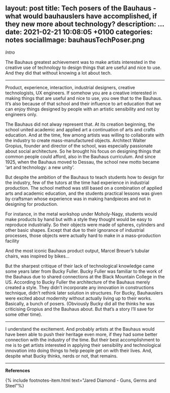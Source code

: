 layout: post
title:  Tech posers of the Bauhaus - what would bauhauslers have accomplished, if they new more about technology?
description: ...
date:   2021-02-21 10:08:05 +0100
categories: notes
socialImage: bauhausTechPoser.png
---


*Intro*

The Bauhaus greatest achievement was to make artists interested in the creative use of technology to design things that are useful and nice to use. And they did that without knowing a lot about tech.

---

Product, experience, interaction, industrial designers, creative technologists, UX engineers. If somehow you are a creative interested in making things that are useful and nice to use, you owe that to the Bauhaus. It’s also because of that school and their influence to art education that we can enjoy things designed by people with an artistic sensibility and not by engineers only.

The Bauhaus did not alway represent that. At its creation beginning, the school united academic and applied art a continuation of arts and crafts education. And at the time, few among artists was willing to collaborate with the industry to create mass-manufactured objects. Architect Walter Gropius, founder and director of the school, was especially passionate about social architecture. So he brought  his focus on designing things that common people could afford, also in the Bauhaus curriculum. And since 1925, when the Bauhaus moved to Dessau, the school new motto became ‘art and technology: a new unity’.

But despite the ambition of the Bauhaus to teach students how to design for the industry, few of the tutors at the time had experience in industrial production. The school method was still based on a combination of applied arts and academic education, and the students practical lessons was given by craftsman whose experience was in making handpieces and not in designing for production.

For instance, in the metal workshop under Moholy-Nagy, students would make products by hand but with a style they thought would be easy to reproduce industrially. So their objects were made of spheres, cylinders and other basic shapes. Except that due to their ignorance of industrial processes, those objects were actually hard to make in a mass-production facility

And the most iconic Bauhaus product output, Marcel Breuer’s tubular chairs, was inspired by bikes…

But the sharpest critique of their lack of technological knowledge came some years later from Bucky Fuller. Bucky Fuller was familiar to the work of the Bauhaus due to shared connections at the Black Mountain College in the US. According to Bucky Fuller the architecture of the Bauhaus merely created a style. They didn’t incorporate any innovation in constructions technique, didn’t rethink later solution in structures. For Bucky, Bauhauslers were excited about modernity without actually living up to their works. Basically, a bunch of posers. (Obviously Bucky did all the thinks he was criticising Gropius and the Bauhaus about.  But that’s a story I’ll save for some other time).

---
I understand the excitement. And probably artists at the Bauhaus would have been able to push their heritage even more, if they had some better connection with the industry of the time. But their best accomplishment to me is to get artists interested in applying their sensibility and technological innovation into doing things to help people get on with their lives. And, despite what Bucky thinks, nerds or not, that remains.


----

**References**

{% include footnotes-item.html text="Jared Diamond - Guns, Germs and Steel"%}
